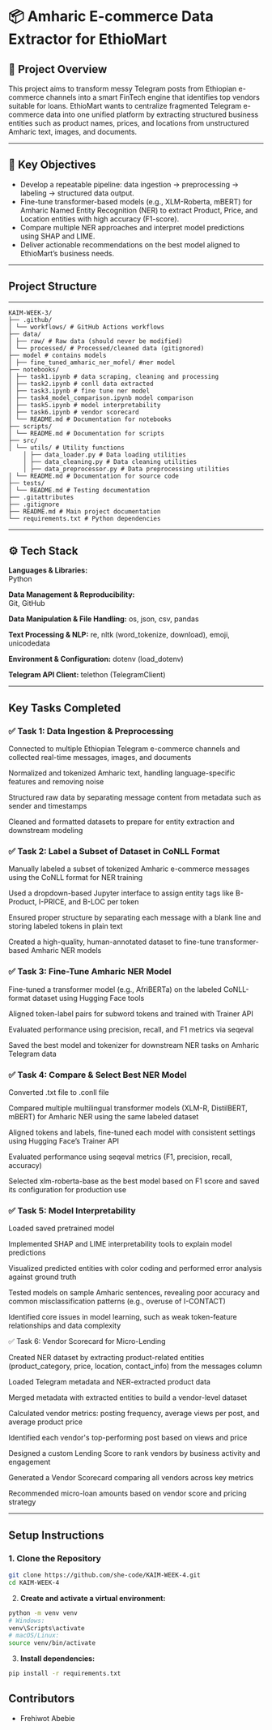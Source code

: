 # 📦 Amharic E-commerce Data Extractor for EthioMart

## 📌 Project Overview

This project aims to transform messy Telegram posts from Ethiopian e-commerce channels into a smart FinTech engine that identifies top vendors suitable for loans. EthioMart wants to centralize fragmented Telegram e-commerce data into one unified platform by extracting structured business entities such as product names, prices, and locations from unstructured Amharic text, images, and documents.

---


## 🔑 Key Objectives

- Develop a repeatable pipeline: data ingestion → preprocessing → labeling → structured data output.
- Fine-tune transformer-based models (e.g., XLM-Roberta, mBERT) for Amharic Named Entity Recognition (NER) to extract Product, Price, and Location entities with high accuracy (F1-score).
- Compare multiple NER approaches and interpret model predictions using SHAP and LIME.
- Deliver actionable recommendations on the best model aligned to EthioMart’s business needs.

---

## Project Structure
---
```
KAIM-WEEK-3/
├── .github/
│ └── workflows/ # GitHub Actions workflows
├── data/
│ ├── raw/ # Raw data (should never be modified)
│ └── processed/ # Processed/cleaned data (gitignored)
├── model # contains models
│ ├── fine_tuned_amharic_ner_mofel/ #ner model
├── notebooks/
│ ├── task1.ipynb # data scraping, cleaning and processing
│ ├── task2.ipynb # conll data extracted
│ ├── task3.ipynb # fine tune ner model
│ ├── task4_model_comparison.ipynb model comparison
│ ├── task5.ipynb # model interpretability
│ ├── task6.ipynb # vendor scorecard
│ └── README.md # Documentation for notebooks
├── scripts/
│ └── README.md # Documentation for scripts
├── src/
│ └── utils/ # Utility functions
    │ ├── data_loader.py # Data loading utilities
    │ ├── data_cleaning.py # Data cleaning utilities
    │ ├── data_preprocessor.py # Data preprocessing utilities
│ └── README.md # Documentation for source code
├── tests/
│ └── README.md # Testing documentation
├── .gitattributes
├── .gitignore
├── README.md # Main project documentation
└── requirements.txt # Python dependencies
```
---

## ⚙️ Tech Stack

**Languages & Libraries:**  
Python

**Data Management & Reproducibility:**  
Git, GitHub

**Data Manipulation & File Handling:**
os, json, csv, pandas

**Text Processing & NLP:**
re, nltk (word_tokenize, download), emoji, unicodedata

**Environment & Configuration:**
dotenv (load_dotenv)

**Telegram API Client:**
telethon (TelegramClient)

---

## Key Tasks Completed

### ✅ Task 1: Data Ingestion & Preprocessing
Connected to multiple Ethiopian Telegram e-commerce channels and collected real-time messages, images, and documents

Normalized and tokenized Amharic text, handling language-specific features and removing noise

Structured raw data by separating message content from metadata such as sender and timestamps

Cleaned and formatted datasets to prepare for entity extraction and downstream modeling

### ✅ Task 2: Label a Subset of Dataset in CoNLL Format
Manually labeled a subset of tokenized Amharic e-commerce messages using the CoNLL format for NER training

Used a dropdown-based Jupyter interface to assign entity tags like B-Product, I-PRICE, and B-LOC per token

Ensured proper structure by separating each message with a blank line and storing labeled tokens in plain text

Created a high-quality, human-annotated dataset to fine-tune transformer-based Amharic NER models

### ✅ Task 3: Fine-Tune Amharic NER Model
Fine-tuned a transformer model (e.g., AfriBERTa) on the labeled CoNLL-format dataset using Hugging Face tools

Aligned token-label pairs for subword tokens and trained with Trainer API

Evaluated performance using precision, recall, and F1 metrics via seqeval

Saved the best model and tokenizer for downstream NER tasks on Amharic Telegram data

### ✅ Task 4: Compare & Select Best NER Model
Converted .txt file to .conll file

Compared multiple multilingual transformer models (XLM-R, DistilBERT, mBERT) for Amharic NER using the same labeled dataset

Aligned tokens and labels, fine-tuned each model with consistent settings using Hugging Face’s Trainer API

Evaluated performance using seqeval metrics (F1, precision, recall, accuracy)

Selected xlm-roberta-base as the best model based on F1 score and saved its configuration for production use

### ✅ Task 5:  Model Interpretability

Loaded saved pretrained model 

Implemented SHAP and LIME interpretability tools to explain model predictions

Visualized predicted entities with color coding and performed error analysis against ground truth

Tested models on sample Amharic sentences, revealing poor accuracy and common misclassification patterns (e.g., overuse of I-CONTACT)

Identified core issues in model learning, such as weak token-feature relationships and data complexity

✅ Task 6: Vendor Scorecard for Micro-Lending

Created NER dataset by extracting product-related entities (product_category, price, location, contact_info) from the messages column

Loaded Telegram metadata and NER-extracted product data

Merged metadata with extracted entities to build a vendor-level dataset

Calculated vendor metrics: posting frequency, average views per post, and average product price

Identified each vendor's top-performing post based on views and price

Designed a custom Lending Score to rank vendors by business activity and engagement

Generated a Vendor Scorecard comparing all vendors across key metrics

Recommended micro-loan amounts based on vendor score and pricing strategy

---
## Setup Instructions

### 1. Clone the Repository

```bash
git clone https://github.com/she-code/KAIM-WEEK-4.git
cd KAIM-WEEK-4
```

2. **Create and activate a virtual environment:**

```bash
python -m venv venv
# Windows:
venv\Scripts\activate
# macOS/Linux:
source venv/bin/activate
```
3. **Install dependencies:**

```bash
pip install -r requirements.txt

```

## Contributors
- Frehiwot Abebie
